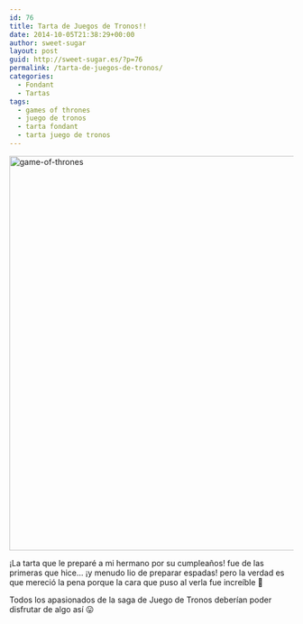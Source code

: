 ```yaml
---
id: 76
title: Tarta de Juegos de Tronos!!
date: 2014-10-05T21:38:29+00:00
author: sweet-sugar
layout: post
guid: http://sweet-sugar.es/?p=76
permalink: /tarta-de-juegos-de-tronos/
categories:
  - Fondant
  - Tartas
tags:
  - games of thrones
  - juego de tronos
  - tarta fondant
  - tarta juego de tronos
---
```

[<img class="alignnone size-full wp-image-77" src="http://sweet-sugar.es/wp-content/uploads/2014/10/game-of-thrones.jpg" alt="game-of-thrones" width="535" height="700" srcset="http://sweet-sugar.es/wp-content/uploads/2014/10/game-of-thrones.jpg 535w, http://sweet-sugar.es/wp-content/uploads/2014/10/game-of-thrones-229x300.jpg 229w" sizes="(max-width: 535px) 100vw, 535px" />](http://sweet-sugar.es/wp-content/uploads/2014/10/game-of-thrones.jpg)

¡La tarta que le preparé a mi hermano por su cumpleaños! fue de las primeras que hice&#8230; ¡y menudo lio de preparar espadas! pero la verdad es que mereció la pena porque la cara que puso al verla fue increíble 🙂

Todos los apasionados de la saga de Juego de Tronos deberían poder disfrutar de algo así 😛